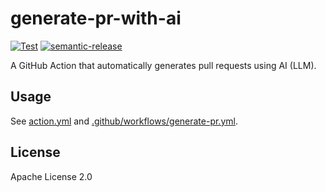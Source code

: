 # generate-pr-with-ai

[![Test](https://github.com/WillBooster/generate-pr-with-ai/actions/workflows/test.yml/badge.svg)](https://github.com/WillBooster/generate-pr-with-ai/actions/workflows/test.yml)
[![semantic-release](https://img.shields.io/badge/%20%20%F0%9F%93%A6%F0%9F%9A%80-semantic--release-e10079.svg)](https://github.com/semantic-release/semantic-release)

A GitHub Action that automatically generates pull requests using AI (LLM).

## Usage

See [action.yml](action.yml) and [.github/workflows/generate-pr.yml](.github/workflows/generate-pr.yml).

## License

Apache License 2.0
